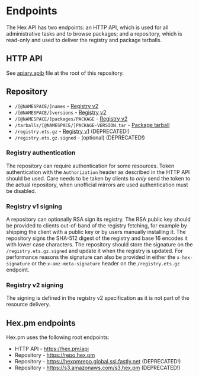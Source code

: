 # Endpoints

The Hex API has two endpoints: an HTTP API, which is used for all administrative tasks and to browse packages; and a repository, which is read-only and used to deliver the registry and package tarballs.

## HTTP API

See [apiary.apib](https://github.com/hexpm/specifications/blob/master/apiary.apib) file at the root of this repository.

## Repository

  * `/[@NAMESPACE/]names` - [Registry v2](https://github.com/hexpm/specifications/blob/master/registry-v2.md)
  * `/[@NAMESPACE/]versions` - [Registry v2](https://github.com/hexpm/specifications/blob/master/registry-v2.md)
  * `/[@NAMESPACE/]packages/PACKAGE` - [Registry v2](https://github.com/hexpm/specifications/blob/master/registry-v2.md)
  * `/tarballs/[@NAMESPACE/]PACKAGE-VERSION.tar` - [Package tarball](https://github.com/hexpm/specifications/blob/master/package_tarball.md)
  * `/registry.ets.gz` - [Registry v1](https://github.com/hexpm/specifications/blob/master/registry-v1.md) (DEPRECATED!)
  * `/registry.ets.gz.signed` - (optional) (DEPRECATED!)

### Registry authentication

The repository can require authentication for some resources. Token authentication with the `Authorization` header as described in the HTTP API should be used. Care needs to be taken by clients to *only* send the token to the actual repository, when unofficial mirrors are used authentication must be disabled.

### Registry v1 signing

A repository can optionally RSA sign its registry. The RSA public key should be provided to clients out-of-band of the registry fetching, for example by shipping the client with a public key or by users manually installing it. The repository signs the SHA-512 digest of the registry and base 16 encodes it with lower case characters. The repository should store the signature on the `/registry.ets.gz.signed` and update it when the registry is updated. For performance reasons the signature can also be provided in either the `x-hex-signature` or the `x-amz-meta-signature` header on the `/registry.ets.gz` endpoint.

### Registry v2 signing

The signing is defined in the registry v2 specification as it is not part of the resource delivery.

## Hex.pm endpoints

Hex.pm uses the following root endpoints:

  * HTTP API - https://hex.pm/api
  * Repository - https://repo.hex.pm
  * Repository - https://hexpmrepo.global.ssl.fastly.net (DEPRECATED!)
  * Repository - https://s3.amazonaws.com/s3.hex.pm (DEPRECATED!)
